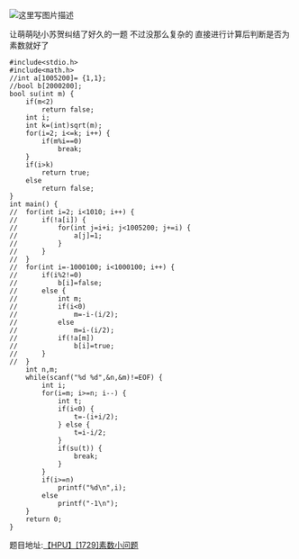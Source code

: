 ![这里写图片描述](http://img.blog.csdn.net/20160324194245580)

让萌萌哒小苏贺纠结了好久的一题
不过没那么复杂的
直接进行计算后判断是否为素数就好了

```
#include<stdio.h>
#include<math.h>
//int a[1005200]= {1,1};
//bool b[2000200];
bool su(int m) {
	if(m<2)
		return false;
	int i;
	int k=(int)sqrt(m);
	for(i=2; i<=k; i++) {
		if(m%i==0)
			break;
	}
	if(i>k)
		return true;
	else
		return false;
}
int main() {
//  for(int i=2; i<1010; i++) {
//      if(!a[i]) {
//          for(int j=i+i; j<1005200; j+=i) {
//              a[j]=1;
//          }
//      }
//  }
//  for(int i=-1000100; i<1000100; i++) {
//      if(i%2!=0)
//          b[i]=false;
//      else {
//          int m;
//          if(i<0)
//              m=-i-(i/2);
//          else
//              m=i-(i/2);
//          if(!a[m])
//              b[i]=true;
//      }
//  }
	int n,m;
	while(scanf("%d %d",&n,&m)!=EOF) {
		int i;
		for(i=m; i>=n; i--) {
			int t;
			if(i<0) {
				t=-(i+i/2);
			} else {
				t=i-i/2;
			}
			if(su(t)) {
				break;
			}
		}
		if(i>=n)
			printf("%d\n",i);
		else
			printf("-1\n");
	}
	return 0;
}

```

题目地址:[【HPU】[1729]素数小问题](http://122.206.78.33:8080/JudgeOnline/problem.php?id=1729)